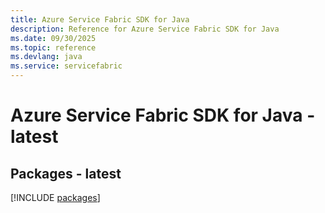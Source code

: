 ```yaml
---
title: Azure Service Fabric SDK for Java
description: Reference for Azure Service Fabric SDK for Java
ms.date: 09/30/2025
ms.topic: reference
ms.devlang: java
ms.service: servicefabric
---
```

# Azure Service Fabric SDK for Java - latest
## Packages - latest
[!INCLUDE [packages](service-fabric-index.md)]